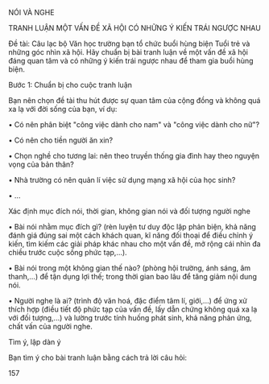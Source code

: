 NÓI VÀ NGHE

TRANH LUẬN MỘT VẤN ĐỀ XÃ HỘI
CÓ NHỮNG Ý KIẾN TRÁI NGƯỢC NHAU

Đề tài:
Câu lạc bộ Văn học trường bạn tổ chức buổi hùng biện Tuổi trẻ và những góc nhìn
xã hội. Hãy chuẩn bị bài tranh luận về một vấn đề xã hội đáng quan tâm và có những
ý kiến trái ngược nhau để tham gia buổi hùng biện.

Bước 1: Chuẩn bị cho cuộc tranh luận

Bạn nên chọn đề tài thu hút được sự quan tâm của cộng đồng và không quá xa
lạ với đời sống của bạn, ví dụ:

• Có nên phân biệt "công việc dành cho nam" và "công việc dành cho nữ"?

• Có nên cho tiền người ăn xin?

• Chọn nghề cho tương lai: nên theo truyền thống gia đình hay theo nguyện
vọng của bản thân?

• Nhà trường có nên quản lí việc sử dụng mạng xã hội của học sinh?

• ...

Xác định mục đích nói, thời gian, không gian nói và đối tượng người nghe

• Bài nói nhằm mục đích gì? (rèn luyện tư duy độc lập phản biện, khả năng
đánh giá đúng sai một cách khách quan, kĩ năng đối thoại để điều chỉnh ý kiến, tìm
kiếm các giải pháp khác nhau cho một vấn đề, mở rộng cái nhìn đa chiều trước cuộc
sống phức tạp,...).

• Bài nói trong một không gian thế nào? (phòng hội trường, ánh sáng, âm
thanh,...) để tận dụng lợi thế; trong thời gian bao lâu để tăng giảm nội dung nói.

• Người nghe là ai? (trình độ văn hoá, đặc điểm tâm lí, giới,...) để ứng xử
thích hợp (điều tiết độ phức tạp của vấn đề, lấy dẫn chứng không quá xa lạ với đối
tượng,...) và lường trước tính huống phát sinh, khả năng phản ứng, chất vấn của
người nghe.

Tìm ý, lập dàn ý

Bạn tìm ý cho bài tranh luận bằng cách trả lời câu hỏi:

157